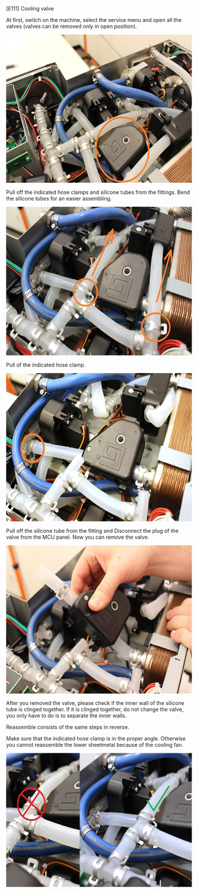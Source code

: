 \[E111\] Cooling valve

At first, switch on the machine, select the service menu and open all
the valves (valves can be removed only in open position).

<img src="./E111 - Cooling valve//media/image5.jpg" style="width:6.26772in;height:4.18056in" alt="Huto szelep szereles 01.jpg" />

Pull off the indicated hose clamps and silicone tubes from the fittings.
Bend the silicone tubes for an easier assembling.

<img src="./E111 - Cooling valve//media/image4.jpg" style="width:6.26772in;height:4.18056in" alt="Huto szelep szereles 02.jpg" />

Pull of the indicated hose clamp.

<img src="./E111 - Cooling valve//media/image3.jpg" style="width:6.26772in;height:4.18056in" alt="Huto szelep szereles 03.jpg" />

Pull off the silicone tube from the fitting and Disconnect the plug of
the valve from the MCU panel. Now you can remove the valve.

<img src="./E111 - Cooling valve//media/image2.jpg" style="width:6.26772in;height:4.18056in" alt="Huto szelep szereles 04.jpg" />

After you removed the valve, please check if the inner wall of the
silicone tube is clinged together. If it is clinged together, do not
change the valve, you only have to do is to separate the inner walls.

Reassemble consists of the same steps in reverse.

Make sure that the indicated hose clamp is in the proper angle.
Otherwise you cannot reassemble the lower sheetmetal because of the
cooling fan.

<img src="./E111 - Cooling valve//media/image1.jpg" style="width:6.26772in;height:3.76389in" alt="Huto szelep szereles 05.jpg" />
